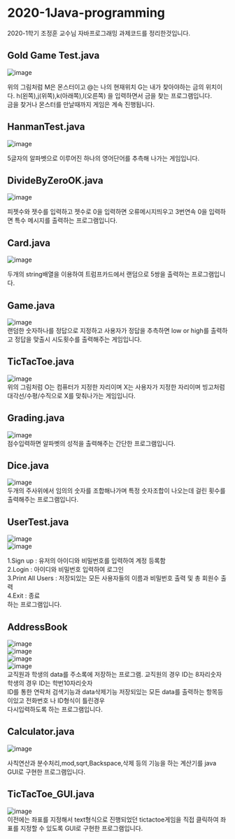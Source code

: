 # 2020-1Java-programming  
2020-1학기 조정훈 교수님 자바프로그래밍 과제코드를 정리한것입니다.  

## Gold Game Test.java  
![image](https://user-images.githubusercontent.com/64358334/102436544-26611e80-405c-11eb-8a1f-3fab76920a79.png)
 

위의 그림처럼 M은 몬스터이고 @는 나의 현재위치 G는 내가 찾아야하는 금의 위치이다. h(왼쪽),j(위쪽),k(아래쪽),l(오른쪽)
을 입력하면서 금을 찾는 프로그램입니다.  
금을 찾거나 몬스터를 만날때까지 게임은 계속 진행됩니다.  

## HanmanTest.java  
![image](https://user-images.githubusercontent.com/64358334/102436786-ae472880-405c-11eb-8ff6-226a4c37034c.png)
  
 5글자의 알파벳으로 이루어진 하나의 영어단어를 추측해 나가는 게임입니다.  
 
 
 ## DivideByZeroOK.java  
 ![image](https://user-images.githubusercontent.com/64358334/102437005-1990fa80-405d-11eb-9c59-bcf8ffed30e0.png)  
 
 피젯수와 젯수를 입력하고 젯수로 0을 입력하면 오류메시지띄우고 3번연속 0을 입력하면 특수 메시지를 출력하는 프로그램입니다.  
 
 ## Card.java  
 ![image](https://user-images.githubusercontent.com/64358334/102437434-de42fb80-405d-11eb-9661-2fe7df488282.png)  
 
 두개의 string배열을 이용하여 트럼프카드에서 랜덤으로 5쌍을 출력하는 프로그램입니다.  
 
 ## Game.java  
 ![image](https://user-images.githubusercontent.com/64358334/102437547-0894b900-405e-11eb-8072-2c8b8051c94c.png)  
 랜덤한 숫자하나를 정답으로 지정하고 사용자가 정답을 추측하면 low or high를 출력하고 정답을 맞출시 시도횟수를 출력해주는 게임입니다.  
 
 ## TicTacToe.java  
 ![image](https://user-images.githubusercontent.com/64358334/102437726-59a4ad00-405e-11eb-976d-1742ce2ee673.png)  
 위의 그림처럼 O는 컴퓨터가 지정한 자리이며 X는 사용자가 지정한 자리이며 빙고처럼 대각선/수평/수직으로 X를 맞춰나가는 게임입니다.  
 
 ## Grading.java  
 ![image](https://user-images.githubusercontent.com/64358334/102437894-a4262980-405e-11eb-8ef5-5c76571e95b1.png)  
 점수입력하면 알파벳의 성적을 출력해주는 간단한 프로그램입니다.  
 
 ## Dice.java  
 ![image](https://user-images.githubusercontent.com/64358334/102438079-fd8e5880-405e-11eb-9c67-bf1b3b1aaddf.png)  
 두개의 주사위에서 임의의 숫자를 조합해나가며 특정 숫자조합이 나오는데 걸린 횟수를 출력해주는 프로그램입니다.  
 
 ## UserTest.java  
 ![image](https://user-images.githubusercontent.com/64358334/102438467-ae94f300-405f-11eb-9f8c-93a7030b9abc.png)  
 ![image](https://user-images.githubusercontent.com/64358334/102438398-94f3ab80-405f-11eb-9b41-d7466a8316b7.png)  
 
 1.Sign up : 유저의 아이디와 비밀번호를 입력하여 계정 등록함  
 2.Login : 아이디와 비밀번호 입력하여 로그인  
 3.Print All Users : 저장되있는 모든 사용자들의 이름과 비밀번호 출력 및 총 회원수 출력  
 4.Exit : 종료  
 하는 프로그램입니다.  
 
 ## AddressBook  
 ![image](https://user-images.githubusercontent.com/64358334/102438984-b012eb00-4060-11eb-9c26-79e698ef7690.png)  
 ![image](https://user-images.githubusercontent.com/64358334/102439007-bef99d80-4060-11eb-8953-58df794bd940.png)  
 ![image](https://user-images.githubusercontent.com/64358334/102439033-cf117d00-4060-11eb-96f3-6becc756e972.png)  
 ![image](https://user-images.githubusercontent.com/64358334/102439052-dd5f9900-4060-11eb-9a4c-d332c2e7bab9.png)  
 교직원과 학생의 data를 주소록에 저장하는 프로그램. 교직원의 경우 ID는 8자리숫자 학생의 경우 ID는 학번10자리숫자  
 ID를 통한 연락처 검색기능과 data삭제기능 저장되있는 모든 data를 출력하는 항목등이있고 전화번호 나 ID형식이 틀린경우  
 다시입력하도록 하는 프로그램입니다.  
 
 ## Calculator.java  
 ![image](https://user-images.githubusercontent.com/64358334/102439337-72629200-4061-11eb-84eb-9f79b1399c28.png)  
 
 사칙연산과 분수처리,mod,sqrt,Backspace,삭제 등의 기능을 하는 계산기를 java GUI로 구현한 프로그램입니다.  
 
 ## TicTacToe_GUI.java  
 ![image](https://user-images.githubusercontent.com/64358334/102439627-eac95300-4061-11eb-80cd-fcdf9f0e08dc.png)  
 이전에는 좌표를 지정해서 text형식으로 진행되었던 tictactoe게임을 직접 클릭하여 좌표를 지정할 수 있도록 GUI로 구현한 프로그램입니다.  
 
 
   
  
 
 
 
 
 


 
 
 
 
 
 
 
 
 
 
 
 
 

